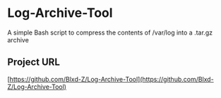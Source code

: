 # Log-Archive-Tool
A simple Bash script to compress the contents of /var/log into a .tar.gz archive
## Project URL
[https://github.com/Blxd-Z/Log-Archive-Tool](https://github.com/Blxd-Z/Log-Archive-Tool)
